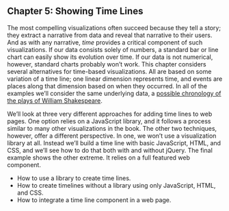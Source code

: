 ## Chapter 5: Showing Time Lines

The most compelling visualizations often succeed because they tell a story; they extract a narrative from data and reveal that narrative to their users. And as with any narrative, _time_ provides a critical component of such visualizations. If our data consists solely of numbers, a standard bar or line chart can easily show its evolution over time. If our data is not numerical, however, standard charts probably won’t work. This chapter considers several alternatives for time-based visualizations. All are based on some variation of a time line; one linear dimension represents time, and events are places along that dimension based on when they occurred. In all of the examples we’ll consider the same underlying data, a [possible chronology of the plays of William Shakespeare](http://en.wikipedia.org/wiki/Chronology_of_Shakespeare%27s_plays).

We’ll look at three very different approaches for adding time lines to web pages. One option relies on a JavaScript library, and it follows a process similar to many other visualizations in the book. The other two techniques, however, offer a different perspective. In one, we won’t use a visualization library at all. Instead we’ll build a time line with basic JavaScript, HTML, and CSS, and we’ll see how to do that both with and without jQuery. The final example shows the other extreme. It relies on a full featured web component.

* How to use a library to create time lines.
* How to create timelines without a library using only JavaScript, HTML, and CSS.
* How to integrate a time line component in a web page.
